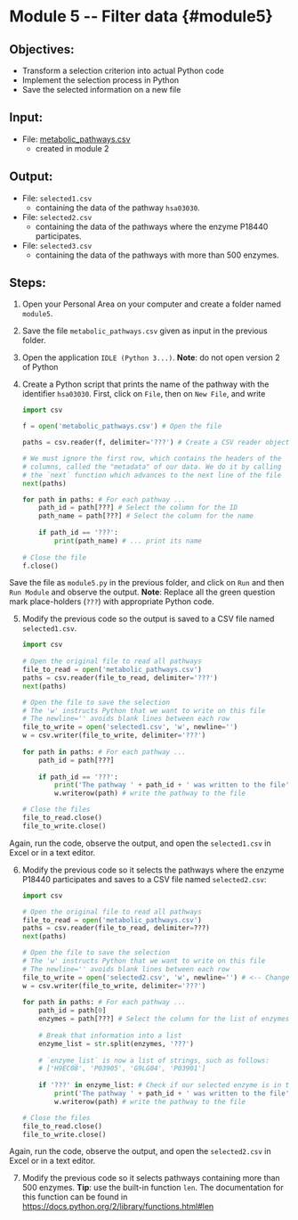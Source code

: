 # Module 5 -- Filter data {#module5}

## Objectives:

- Transform a selection criterion into actual Python code
- Implement the selection process in Python
- Save the selected information on a new file

## Input:

- File: [metabolic_pathways.csv](files/metabolic_pathways.csv)
    - created in module 2

## Output:

- File: `selected1.csv`
    * containing the data of the pathway `hsa03030`.
- File: `selected2.csv`
    * containing the data of the pathways where the enzyme P18440 participates.
- File: `selected3.csv`
    * containing the data of the pathways with more than 500 enzymes.
    
## Steps:

1. Open your Personal Area on your computer and create a folder named `module5`.

2. Save the file `metabolic_pathways.csv` given as input in the previous folder.

3. Open the application `IDLE (Python 3...)`.
**Note**: do not open version 2 of Python

4. Create a Python script that prints the name of the pathway with the identifier `hsa03030`.
First, click on `File`, then on `New File`, and write
    ```python
    import csv
    
    f = open('metabolic_pathways.csv') # Open the file
    
    paths = csv.reader(f, delimiter='???') # Create a CSV reader object
    
    # We must ignore the first row, which contains the headers of the
    # columns, called the "metadata" of our data. We do it by calling
    # the `next` function which advances to the next line of the file
    next(paths)
    
    for path in paths: # For each pathway ...
        path_id = path[???] # Select the column for the ID
        path_name = path[???] # Select the column for the name
        
        if path_id == '???':
            print(path_name) # ... print its name
        
    # Close the file
    f.close()
    ```
Save the file as `module5.py` in the previous folder, and click on `Run` and then `Run Module` and observe the output.
**Note**: Replace all the green question mark place-holders <span class="nobr">(`???`)</span> with appropriate Python code.

5. Modify the previous code so the output is saved to a CSV file named `selected1.csv`.
    ```python
    import csv
     
    # Open the original file to read all pathways
    file_to_read = open('metabolic_pathways.csv')
    paths = csv.reader(file_to_read, delimiter='???')
    next(paths)
    
    # Open the file to save the selection
    # The 'w' instructs Python that we want to write on this file
    # The newline='' avoids blank lines between each row
    file_to_write = open('selected1.csv', 'w', newline='')
    w = csv.writer(file_to_write, delimiter='???')
        
    for path in paths: # For each pathway ...
        path_id = path[???]
        
        if path_id == '???':
            print('The pathway ' + path_id + ' was written to the file')
            w.writerow(path) # write the pathway to the file
    
    # Close the files
    file_to_read.close()
    file_to_write.close()
    ```
Again, run the code, observe the output, and open the `selected1.csv` in Excel or in a text editor.

6. Modify the previous code so it selects the pathways where the enzyme P18440 participates and saves to a CSV file named `selected2.csv`:
    ```python
    import csv
    
    # Open the original file to read all pathways
    file_to_read = open('metabolic_pathways.csv')
    paths = csv.reader(file_to_read, delimiter=???)
    next(paths)
    
    # Open the file to save the selection
    # The 'w' instructs Python that we want to write on this file
    # The newline='' avoids blank lines between each row
    file_to_write = open('selected2.csv', 'w', newline='') # <-- Change here!!
    w = csv.writer(file_to_write, delimiter='???')
        
    for path in paths: # For each pathway ...
        path_id = path[0]
        enzymes = path[???] # Select the column for the list of enzymes
            
        # Break that information into a list
        enzyme_list = str.split(enzymes, '???')
        
        # `enzyme_list` is now a list of strings, such as follows:
        # ['H9EC08', 'P03905', 'G9LG04', 'P03901']
        
        if '???' in enzyme_list: # Check if our selected enzyme is in that list
            print('The pathway ' + path_id + ' was written to the file')
            w.writerow(path) # write the pathway to the file
    
    # Close the files
    file_to_read.close()
    file_to_write.close()
    ```
Again, run the code, observe the output, and open the `selected2.csv` in Excel or in a text editor.

7. Modify the previous code so it selects pathways containing more than 500 enzymes.
**Tip**: use the built-in function `len`.
The documentation for this function can be found in <https://docs.python.org/2/library/functions.html#len>






